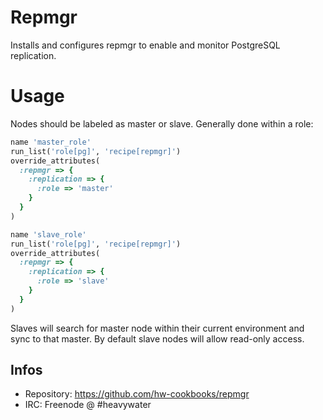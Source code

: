 # Repmgr

Installs and configures repmgr to enable and monitor
PostgreSQL replication.

# Usage

Nodes should be labeled as master or slave. Generally
done within a role:

```ruby
name 'master_role'
run_list('role[pg]', 'recipe[repmgr]')
override_attributes(
  :repmgr => {
    :replication => {
      :role => 'master'
    }
  }
)
```

```ruby
name 'slave_role'
run_list('role[pg]', 'recipe[repmgr]')
override_attributes(
  :repmgr => {
    :replication => {
      :role => 'slave'
    }
  }
)
```
Slaves will search for master node within their current environment
and sync to that master. By default slave nodes will allow read-only
access.

## Infos
* Repository: https://github.com/hw-cookbooks/repmgr
* IRC: Freenode @ #heavywater

